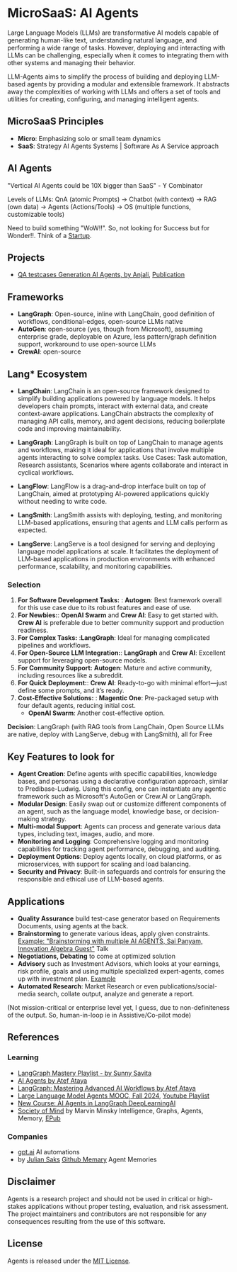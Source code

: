 # MicroSaaS: AI Agents

Large Language Models (LLMs) are transformative AI models capable of generating human-like text, understanding natural language, and performing a wide range of tasks. However, deploying and interacting with LLMs can be challenging, especially when it comes to integrating them with other systems and managing their behavior.

LLM-Agents aims to simplify the process of building and deploying LLM-based agents by providing a modular and extensible framework. It abstracts away the complexities of working with LLMs and offers a set of tools and utilities for creating, configuring, and managing intelligent agents.

## MicroSaaS Principles
- **Micro**: Emphasizing solo or small team dynamics
- **SaaS**: Strategy AI Agents Systems | Software As A Service approach


## AI Agents
<!-- Agents == कारक (Kāraka)

कारक (Kāraka) from Sanskrit means agent, doer. 'Kaaraka' is an open-source project that provides a framework for building and deploying intelligent agents powered by large language models (LLMs). These agents can be used for various tasks such as question-answering, task automation, personalized assistance, and more.
 -->
"Vertical AI Agents could be 10X bigger than SaaS" - Y Combinator

Levels of LLMs: QnA (atomic Prompts) -> Chatbot (with context) -> RAG (own data) -> Agents (Actions/Tools) -> OS (multiple functions, customizable tools)

Need to build something "WoW!!". So, not looking for Success but for Wonder!!. Think of a [Startup](./Notes_Startup.md).

## Projects
- [QA testcases Generation AI Agents, by Anjali](https://github.com/yogeshhk/MicroSaaS/tree/master/src/QAProcessAutomation-LangChain), [Publication](https://app.readytensor.ai/publications/automating-qa-processes-with-ai-agents-a-modern-approach-to-test-case-generation-mCZYj3AaN6CZ)


## Frameworks
- **LangGraph**: Open-source, inline with LangChain, good definition of workflows, conditional-edges, open-source LLMs native
- **AutoGen**: open-source (yes, though from Microsoft), assuming enterprise grade, deployable on Azure, less pattern/graph definition support, workaround to use open-source LLMs
- **CrewAI**: open-source

## Lang* Ecosystem
- **LangChain**: LangChain is an open-source framework designed to simplify building applications powered by language models. It helps developers chain prompts, interact with external data, and create context-aware applications. LangChain abstracts the complexity of managing API calls, memory, and agent decisions, reducing boilerplate code and improving maintainability.

- **LangGraph**: LangGraph is built on top of LangChain to manage agents and workflows, making it ideal for applications that involve multiple agents interacting to solve complex tasks. Use Cases: Task automation, Research assistants, Scenarios where agents collaborate and interact in cyclical workflows.

- **LangFlow**: LangFlow is a drag-and-drop interface built on top of LangChain, aimed at prototyping AI-powered applications quickly without needing to write code.

- **LangSmith**: LangSmith assists with deploying, testing, and monitoring LLM-based applications, ensuring that agents and LLM calls perform as expected.

- **LangServe**: LangServe is a tool designed for serving and deploying language model applications at scale. It facilitates the deployment of LLM-based applications in production environments with enhanced performance, scalability, and monitoring capabilities.

### Selection

1. **For Software Development Tasks:** : **Autogen**: Best framework overall for this use case due to its robust features and ease of use.
2. **For Newbies:**: **OpenAI Swarm** and **Crew AI**: Easy to get started with.  **Crew AI** is preferable due to better community support and production readiness.
3. **For Complex Tasks:** :**LangGraph**: Ideal for managing complicated pipelines and workflows.
4. **For Open-Source LLM Integration:**: **LangGraph** and **Crew AI**: Excellent support for leveraging open-source models.
5. **For Community Support:**  **Autogen**: Mature and active community, including resources like a subreddit.
6. **For Quick Deployment:**: **Crew AI**: Ready-to-go with minimal effort—just define some prompts, and it’s ready.
7. **Cost-Effective Solutions:** : **Magentic One**: Pre-packaged setup with four default agents, reducing initial cost.  
   - **OpenAI Swarm**: Another cost-effective option.

**Decision**: LangGraph (with RAG tools from LangChain, Open Source LLMs are native, deploy with LangServe, debug with LangSmith), all for Free

## Key Features to look for
- **Agent Creation**: Define agents with specific capabilities, knowledge bases, and personas using a declarative configuration approach, similar to Predibase-Ludwig. Using this config, one can instantiate any agentic framework such as Microsoft's AutoGen or Crew.AI or LangGraph.
- **Modular Design**: Easily swap out or customize different components of an agent, such as the language model, knowledge base, or decision-making strategy.
- **Multi-modal Support**: Agents can process and generate various data types, including text, images, audio, and more.
- **Monitoring and Logging**: Comprehensive logging and monitoring capabilities for tracking agent performance, debugging, and auditing.
- **Deployment Options**: Deploy agents locally, on cloud platforms, or as microservices, with support for scaling and load balancing.
- **Security and Privacy**: Built-in safeguards and controls for ensuring the responsible and ethical use of LLM-based agents.

## Applications
- **Quality Assurance** build test-case generator based on Requirements Documents, using agents at the back.
- **Brainstorming** to generate various ideas, apply given constraints. [Example: "Brainstorming with multiple AI AGENTS, Sai Panyam, Innovation Algebra Guest"](https://www.youtube.com/watch?v=82UDm2yVe3Q) Talk
- **Negotiations, Debating** to come at optimized solution
- **Advisory** such as Investment Advisors, which looks at your earnings, risk profile, goals and using multiple specialized expert-agents, comes up with investment plan. [Example](https://github.com/wtlow003/investment-advisor-gpt)
- **Automated Research**: Market Research or even publications/social-media search, collate output, analyze and generate a report.


(Not mission-critical or enterprise level yet, I guess, due to non-definiteness of the output. So, human-in-loop ie in Assistive/Co-pilot mode)


## References

### Learning
- [LangGraph Mastery Playlist - by Sunny Savita](https://www.youtube.com/playlist?list=PLQxDHpeGU14AJ4sBRWLBqjMthxrLXJmgF)
- [AI Agents by Atef Ataya](https://www.youtube.com/playlist?list=PLQog6EfhK_pIVm6A6f-CyZwvZAy5sKmwe)
- [LangGraph: Mastering Advanced AI Workflows by Atef Ataya](https://www.youtube.com/playlist?list=PLQog6EfhK_pJ7I4bLBobe7Yikp5fQfEXU)
- [Large Language Model Agents MOOC, Fall 2024](https://llmagents-learning.org/f24), [Youtube Playlist](https://www.youtube.com/playlist?list=PLS01nW3RtgopsNLeM936V4TNSsvvVglLc)
- [New Course: AI Agents in LangGraph DeepLearningAI](https://www.youtube.com/watch?app=desktop&v=EqEXTGot2xs)
- [Society of Mind](https://en.wikipedia.org/wiki/Society_of_Mind) by Marvin Minsky Intelligence, Graphs, Agents, Memory, [EPub](http://aurellem.org/society-of-mind/)


### Companies
- [gpt.ai](https://www.gpt.ai/) AI automations
- [](https://finetune.dev/) by [Julian Saks](https://www.linkedin.com/in/juliansaks/) [Github Memary](https://github.com/kingjulio8238/Memary)  Agent Memories

## Disclaimer

Agents is a research project and should not be used in critical or high-stakes applications without proper testing, evaluation, and risk assessment. The project maintainers and contributors are not responsible for any consequences resulting from the use of this software.

## License

Agents is released under the [MIT License](LICENSE).